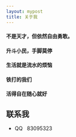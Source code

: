 ```yaml
---
layout: mypost
title: 关于我
---
```


#### 不是天才，但依然自由勇敢。
#### 升斗小民，手脚莫停
#### 生活就是流水的烦恼
#### 铁打的我们
#### 活得自在随心就好


## 联系我

- QQ&nbsp;&nbsp; 83095323



